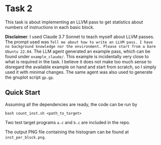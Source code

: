 # Task 2
This task is about implementing an LLVM pass to get statistics about numbers of instructions in each basic block.

**Disclaimer**: I used Claude 3.7 Sonnet to teach myself about LLVM passes. 
The prompt used was `Tell me about how to write an LLVM pass. I have no background knowledge nor the environment. Please start from a bare Ubuntu 22.04`.
The LLM agent generated an example pass, which can be found under `example_claude/`.
This example is incidentally very close to what is required in the task.
I believe it does not make too much sense to disregard the available example on hand and start from scratch, so I simply used it with minimal changes.
The same agent was also used to generate the gnuplot script `gp.gp`.


## Quick Start
Assuming all the dependencies are ready, the code can be run by
```
bash count_inst.sh <path_to_target>
```
Two test target programs `a.c` and `b.c` are included in the repo.

The output PNG file containing the histogram can be found at `inst_per_block.png`.

